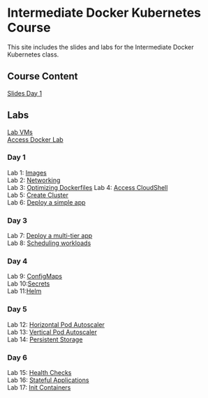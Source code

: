 # Intermediate Docker Kubernetes Course

This site includes the slides and labs for the Intermediate Docker Kubernetes class.

## Course Content   
[Slides Day 1](https://www.dropbox.com/s/57e1i0uu7rjghv2/Kube-Admin-day1.pdf?dl=0)   

## Labs
[Lab VMs](https://docs.google.com/spreadsheets/d/1hqMfSpDqjohHlOX_bwkYhIvntLVW6E8ktLa3uQLHL7k/edit?usp=sharing)   
[Access Docker Lab](labs/access_docker/)   

### Day 1 
Lab 1: [Images](labs/images/)   
Lab 2: [Networking](labs/networking/)   
Lab 3: [Optimizing Dockerfiles](labs/adv-dockerfile/) 
Lab 4: [Access CloudShell](labs/lab-setup)   
Lab 5: [Create Cluster](labs/eks)   
Lab 6: [Deploy a simple app](labs/pods)   

### Day 3   
Lab 7: [Deploy a multi-tier app](labs/deployments)   
Lab 8: [Scheduling workloads](labs/scheduling)   

### Day 4   
Lab 9: [ConfigMaps](labs/configmap)  
Lab 10:[Secrets](labs/secrets)   
Lab 11:[Helm](labs/helm)   

### Day 5   
Lab 12: [Horizontal Pod Autoscaler](labs/hpa)  
Lab 13: [Vertical Pod Autoscaler](labs/vpa)   
Lab 14: [Persistent Storage](labs/persistent-storage)   

### Day 6   
Lab 15: [Health Checks](labs/health-checks)   
Lab 16: [Stateful Applications](labs/stateful)    
Lab 17: [Init Containers](labs/init)    
